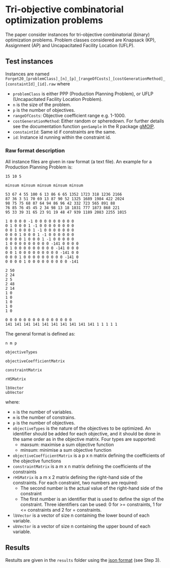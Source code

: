 # Tri-objective combinatorial optimization problems

The paper consider instances for tri-objective combinatorial (binary) optimization
problems. Problem classes considered are Knapsack (KP), Assignment (AP) and Uncapacitated Facility Location (UFLP).


## Test instances

Instances are named `Forget20_[problemClass]_[n]_[p]_[rangeOfCosts]_[costGenerationMethod]_[constaintId]_[id].raw` where 

   - `problemClass` is either PPP (Production Planning Problem), or UFLP (Uncapacitated Facility
      Location Problem).
   - `n` is the size of the problem. 
   - `p` is the number of objectives.
   - `rangeOfCosts`: Objective coefficient range e.g. 1-1000.
   - `costGenerationMethod`: Either random or spheredown. For further details see 
      the documentation function `genSample` in the R package 
      [gMOIP](https://CRAN.R-project.org/package=gMOIP).
   - `constaintId`: Same id if constraints are the same.
   - `id`: Instance id running within the constraint id.

### Raw format description 

All instance files are given in raw format (a text file). An example for a Production Planning Problem is:

```
15 10 5

minsum minsum minsum minsum minsum

53 67 4 55 100 6 13 86 6 65 1352 1723 318 1236 2166
87 36 3 51 70 69 13 87 90 52 1325 1689 1984 422 2024
98 75 75 68 87 64 94 86 96 42 332 723 565 891 88
76 85 76 45 45 2 34 98 13 18 1831 777 1873 868 221
95 33 39 31 65 23 91 19 48 47 939 1189 2083 2255 1015

1 0 0 0 0 -1 0 0 0 0 0 0 0 0 0
0 1 0 0 0 1 -1 0 0 0 0 0 0 0 0
0 0 1 0 0 0 1 -1 0 0 0 0 0 0 0
0 0 0 1 0 0 0 1 -1 0 0 0 0 0 0
0 0 0 0 1 0 0 0 1 -1 0 0 0 0 0
1 0 0 0 0 0 0 0 0 0 -141 0 0 0 0
0 1 0 0 0 0 0 0 0 0 0 -141 0 0 0
0 0 1 0 0 0 0 0 0 0 0 0 -141 0 0
0 0 0 1 0 0 0 0 0 0 0 0 0 -141 0
0 0 0 0 1 0 0 0 0 0 0 0 0 0 -141

2 50
2 24
2 5
2 48
2 14
1 0
1 0
1 0
1 0
1 0

0 0 0 0 0 0 0 0 0 0 0 0 0 0 0
141 141 141 141 141 141 141 141 141 141 1 1 1 1 1

```

The general format is defined as: 

```
n m p

objectiveTypes

objectiveCoefficientMatrix

constraintMatrix

rHSMatrix

lbVector
ubVector
```

where:

   - `n` is the number of variables.
   - `m` is the number of constrains.
   - `p` is the number of objectives.
   - `objectiveTypes` is the nature of the objectives to be optimized. An identifier should be 
   added for each objective, and it should be done in the same order as in the objective matrix. 
   Four types are supported:
      	* maxsum: maximise a sum objective function
      	* minsum: minimise a sum objective function
   - `objectiveCoefficientMatrix` is a p x n matrix defining the coefficients of the objective functions
   - `constraintMatrix` is a m x n matrix defining the coefficients of the constraints
   - `rHSMatrix` is a m x 2 matrix defining the right-hand side of the constraints. 
   For each constraint, two numbers are required:
      * The second number is the actual value of the right-hand side of the constraint
      * The first number is an identifier that is used to define the sign of the constraint. 
      Three identifiers can be used: 0 for >= constraints, 1 for <= constraints and 2 for = constraints.
   - `lbVector` is a vector of size n containing the lower bound of each variable.
   - `ubVector` is a vector of size n containing the upper bound of each variable.

## Results

Restults are given in the `results` folder using the [json
format](https://github.com/MCDMSociety/MOrepo/blob/master/contribute.md) (see Step 3). 




